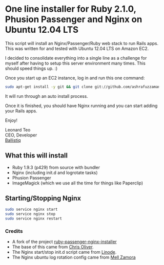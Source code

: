 # One line installer for Ruby 2.1.0, Phusion Passenger and Nginx on Ubuntu 12.04 LTS

This script will install an Nginx/Passenger/Ruby web stack to run Rails apps. This was written for and tested with Ubuntu 12.04 LTS on Amazon EC2. 

I decided to consolidate everything into a single line as a challenge for myself after having to setup this server environment many times. This should speed things up. :)

Once you start up an EC2 instance, log in and run this one command:

```bash
sudo apt-get install -y git && git clone git://github.com/ashrafuzzaman/ruby-passenger-nginx-installer.git && bash ./ruby-passenger-nginx-installer/install.sh
```

It will run through an auto install process. 

Once it is finished, you should have Nginx running and you can start adding your Rails apps.

Enjoy!

Leonard Teo  
CEO, Developer  
[Ballistiq](http://www.ballistiq.com)

## What this will install

* Ruby 1.9.3 (p429) from source with bundler
* Nginx (including init.d and logrotate tasks)
* Phusion Passenger
* ImageMagick (which we use all the time for things like Paperclip)

## Starting/Stopping Nginx

```bash
sudo service nginx start
sudo service nginx stop
sudo service nginx restart
```

### Credits

* A fork of the project [ruby-passenger-nginx-installer](https://github.com/ballistiq/ruby-passenger-nginx-installer)
* The base of this came from [Chris Oliver](http://excid3.com/blog/setting-up-ubuntu-12-04-with-ruby-1-9-3-nginx-passenger-and-postgresql-or-mysql/).
* The Nginx start/stop init.d script came from [Linode](http://library.linode.com/).
* The Nginx ubuntu log rotation config came from [Mell Zamora](http://www.mellzamora.com/installing-nginx-on-ubuntu-and-debian/)
